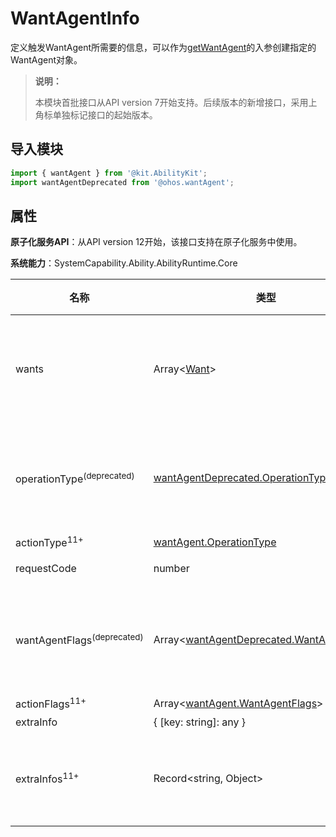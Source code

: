 # WantAgentInfo

定义触发WantAgent所需要的信息，可以作为[getWantAgent](js-apis-app-ability-wantAgent.md#wantagentgetwantagent)的入参创建指定的WantAgent对象。

> **说明：**
> 
> 本模块首批接口从API version 7开始支持。后续版本的新增接口，采用上角标单独标记接口的起始版本。 

## 导入模块

```ts
import { wantAgent } from '@kit.AbilityKit';
import wantAgentDeprecated from '@ohos.wantAgent';
```

## 属性

**原子化服务API**：从API version 12开始，该接口支持在原子化服务中使用。

**系统能力**：SystemCapability.Ability.AbilityRuntime.Core

| 名称           | 类型                            | 必填 | 说明                   |
| -------------- | ------------------------------- | ---- | ---------------------- |
| wants          | Array\<[Want](js-apis-app-ability-want.md)\>                   | 是   | 将被执行的动作列表。wants数组为预留能力，当前只支持一个want。传入多个时只取wants数组的第一个成员。    |
| operationType<sup>(deprecated)</sup>  | [wantAgentDeprecated.OperationType](js-apis-wantAgent.md#operationtype)         | 否   | 动作类型。 <br/>从API version 7 开始支持，从API version 11 开始废弃，建议使用actionType<sup>11+</sup>替代。               |
| actionType<sup>11+</sup> | [wantAgent.OperationType](js-apis-app-ability-wantAgent.md#operationtype)         | 否   | 动作类型。               |
| requestCode    | number                          | 是   | 使用者定义的一个私有值。 |
| wantAgentFlags<sup>(deprecated)</sup> | Array<[wantAgentDeprecated.WantAgentFlags](js-apis-wantAgent.md#wantagentflags)> | 否   | 动作执行属性。<br/>从API version 7 开始支持，从API version 11 开始废弃，建议使用actionFlags<sup>11+</sup>替代。           |
| actionFlags<sup>11+</sup> | Array<[wantAgent.WantAgentFlags](js-apis-app-ability-wantAgent.md#wantagentflags)> | 否   | 动作执行属性。           |
| extraInfo      | { [key: string]: any }            | 否   | 额外数据。               |
| extraInfos<sup>11+</sup> | Record\<string, Object>            | 否   | 额外数据。推荐使用该属性替代extraInfo，设置该属性后，extraInfo不再生效。               |
